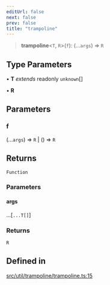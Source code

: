 ```yaml
---
editUrl: false
next: false
prev: false
title: "trampoline"
---
```


> **trampoline**\<`T`, `R`\>(`f`): (...`args`) => `R`

## Type Parameters

• **T** *extends* readonly `unknown`[]

• **R**

## Parameters

### f

(...`args`) => `R` \| () => `R`

## Returns

`Function`

### Parameters

#### args

...[`...T[]`]

### Returns

`R`

## Defined in

[src/util/trampoline/trampoline.ts:15](https://github.com/skyleague/axioms/blob/75fb1c5c977f1940e84e5cdcef2be336d1fd81da/src/util/trampoline/trampoline.ts#L15)
